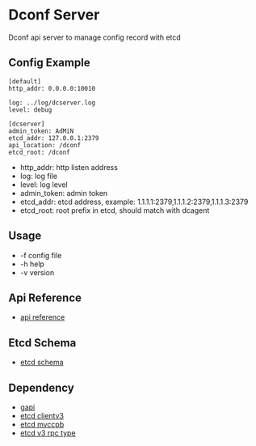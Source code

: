 # Dconf Server
Dconf api server to manage config record with etcd

## Config Example
```
[default]
http_addr: 0.0.0.0:10010

log: ../log/dcserver.log
level: debug

[dcserver]
admin_token: AdMiN
etcd_addr: 127.0.0.1:2379
api_location: /dconf
etcd_root: /dconf
```
* http_addr: http listen address
* log: log file
* level: log level
* admin_token: admin token
* etcd_addr: etcd address, example: 1.1.1.1:2379,1.1.1.2:2379,1.1.1.3:2379
* etcd_root: root prefix in etcd, should match with dcagent

## Usage
* -f config file
* -h help
* -v version

## Api Reference
* [api reference](REFERENCE.md)

## Etcd Schema
* [etcd schema](SCHEMA.md)

## Dependency
* [gapi](https://github.com/gwtony/gapi)
* [etcd clientv3](http://github.com/coreos/etcd/clientv3)
* [etcd mvccpb](http://github.com/coreos/etcd/mvcc/mvccpb)
* [etcd v3 rpc type](http://github.com/coreos/etcd/etcdserver/api/v3rpc/rpctypes)

